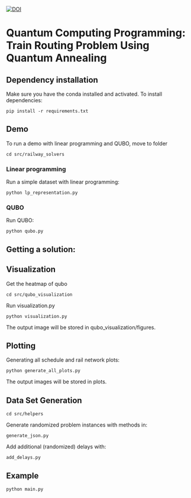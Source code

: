 [![DOI](https://zenodo.org/badge/497859526.svg)](https://zenodo.org/badge/latestdoi/497859526)

# Quantum Computing Programming: Train Routing Problem Using Quantum Annealing

## Dependency installation

Make sure you have the conda installed and activated.
To install dependencies:

```
pip install -r requirements.txt
```

## Demo

To run a demo with linear programming and QUBO, move to folder

```
cd src/railway_solvers
```
### Linear programming
Run a simple dataset with linear programming:

```
python lp_representation.py
```

### QUBO
Run QUBO:

```
python qubo.py
```


## Getting a solution:

## Visualization
Get the heatmap of qubo

```
cd src/qubo_visualization
```

Run visualization.py

```
python visualization.py
```

The output image will be stored in qubo_visualization/figures.

## Plotting
Generating all schedule and rail network plots:
```
python generate_all_plots.py
```
The output images will be stored in plots.

## Data Set Generation
```
cd src/helpers
```
Generate randomized problem instances with methods in:
```
generate_json.py
```
Add additional (randomized) delays with:
```
add_delays.py
```

## Example 
```
python main.py
```